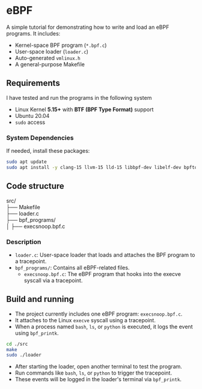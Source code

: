 # eBPF

A simple tutorial for demonstrating how to write and load an eBPF programs. It includes:

- Kernel-space BPF program (`*.bpf.c`)
- User-space loader (`loader.c`)
- Auto-generated `vmlinux.h`
- A general-purpose Makefile

## Requirements

I have tested and run the programs in the following system

- Linux Kernel **5.15+** with **BTF (BPF Type Format)** support
- Ubuntu 20.04
- `sudo` access

### System Dependencies

If needed, install these packages:

```bash
sudo apt update
sudo apt install -y clang-15 llvm-15 lld-15 libbpf-dev libelf-dev bpftool linux-headers-$(uname -r)

```

## Code structure
src/  
├── Makefile              
├── loader.c                    
├── bpf_programs/                
│   ├── execsnoop.bpf.c          

### Description
 - `loader.c`: User-space loader that loads and attaches the BPF program to a tracepoint.
 - `bpf_programs/`: Contains all eBPF-related files.
    - `execsnoop.bpf.c`: The eBPF program that hooks into the execve syscall via a tracepoint.

## Build and running

- The project currently includes one eBPF program: `execsnoop.bpf.c`.  
- It attaches to the Linux `execve` syscall using a tracepoint.  
- When a process named `bash`, `ls`, or `python` is executed, it logs the event using `bpf_printk`.

```bash
cd ./src
make
sudo ./loader
```
- After starting the loader, open another terminal to test the program.  
- Run commands like `bash`, `ls`, or `python` to trigger the tracepoint.  
- These events will be logged in the loader's terminal via `bpf_printk`.



